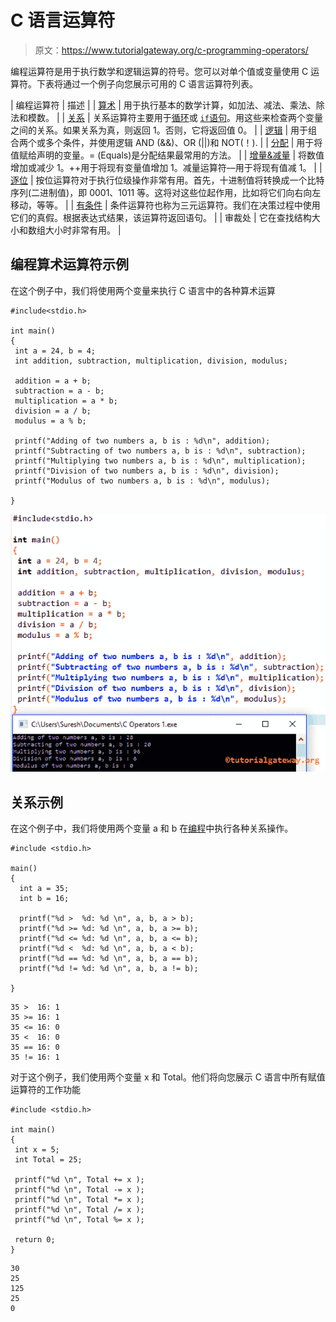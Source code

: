 # C 语言运算符

> 原文：<https://www.tutorialgateway.org/c-programming-operators/>

编程运算符是用于执行数学和逻辑运算的符号。您可以对单个值或变量使用 C 运算符。下表将通过一个例子向您展示可用的 C 语言运算符列表。

| 编程运算符 | 描述 |
| [算术](https://www.tutorialgateway.org/arithmetic-operators-in-c/) | 用于执行基本的数学计算，如加法、减法、乘法、除法和模数。 |
| [关系](https://www.tutorialgateway.org/relational-operators-in-c/) | 关系运算符主要用于[循环](https://www.tutorialgateway.org/for-loop-in-c-programming/ "For Loop in C")或 [`if`语句](https://www.tutorialgateway.org/if-statement-in-c/ "C If Statement")。用这些来检查两个变量之间的关系。如果关系为真，则返回 1。否则，它将返回值 0。 |
| [逻辑](https://www.tutorialgateway.org/logical-operators-in-c/ "LOGICAL OPERATORS IN C") | 用于组合两个或多个条件，并使用逻辑 AND (&&)、OR (&#124;&#124;)和 NOT(！). |
| [分配](https://www.tutorialgateway.org/assignment-operators-in-c/ "ASSIGNMENT OPERATORS IN C") | 用于将值赋给声明的变量。= (Equals)是分配结果最常用的方法。 |
| [增量&减量](https://www.tutorialgateway.org/increment-and-decrement-operators-in-c/ "INCREMENT & DECREMENT OPERATORS IN C") | 将数值增加或减少 1。++用于将现有变量值增加 1。减量运算符––用于将现有值减 1。 |
| [逐位](https://www.tutorialgateway.org/bitwise-operators-in-c/) | 按位运算符对于执行位级操作非常有用。首先，十进制值将转换成一个比特序列(二进制值)，即 0001、1011 等。这将对这些位起作用，比如将它们向右向左移动，等等。 |
| [有条件](https://www.tutorialgateway.org/conditional-operator-in-c/ "CONDITIONAL OPERATOR IN C") | 条件运算符也称为三元运算符。我们在决策过程中使用它们的真假。根据表达式结果，该运算符返回语句。 |
| 审裁处 | 它在查找结构大小和数组大小时非常有用。 |

## 编程算术运算符示例

在这个例子中，我们将使用两个变量来执行 C 语言中的各种算术运算

```
#include<stdio.h>

int main()
{
 int a = 24, b = 4;
 int addition, subtraction, multiplication, division, modulus;

 addition = a + b; 
 subtraction = a - b; 
 multiplication = a * b; 
 division = a / b; 
 modulus = a % b; 

 printf("Adding of two numbers a, b is : %d\n", addition);
 printf("Subtracting of two numbers a, b is : %d\n", subtraction);
 printf("Multiplying two numbers a, b is : %d\n", multiplication);
 printf("Division of two numbers a, b is : %d\n", division);
 printf("Modulus of two numbers a, b is : %d\n", modulus);

}
```

![c-programming-operators-1](img/d5b0a437d8a19055568af9c9287acdf0.png)

## 关系示例

在这个例子中，我们将使用两个变量 a 和 b 在[编程](https://www.tutorialgateway.org/c-programming/)中执行各种关系操作。

```
#include <stdio.h>

main()
{
  int a = 35;
  int b = 16;

  printf("%d >  %d: %d \n", a, b, a > b);
  printf("%d >= %d: %d \n", a, b, a >= b);
  printf("%d <= %d: %d \n", a, b, a <= b);
  printf("%d <  %d: %d \n", a, b, a < b);
  printf("%d == %d: %d \n", a, b, a == b);
  printf("%d != %d: %d \n", a, b, a != b);

}
```

```
35 >  16: 1 
35 >= 16: 1 
35 <= 16: 0 
35 <  16: 0 
35 == 16: 0 
35 != 16: 1 
```

对于这个例子，我们使用两个变量 x 和 Total。他们将向您展示 C 语言中所有赋值运算符的工作功能

```
#include <stdio.h>

int main()
{
 int x = 5;
 int Total = 25;

 printf("%d \n", Total += x );
 printf("%d \n", Total -= x );
 printf("%d \n", Total *= x );
 printf("%d \n", Total /= x );
 printf("%d \n", Total %= x );

 return 0;
}
```

```
30 
25 
125 
25 
0 
```